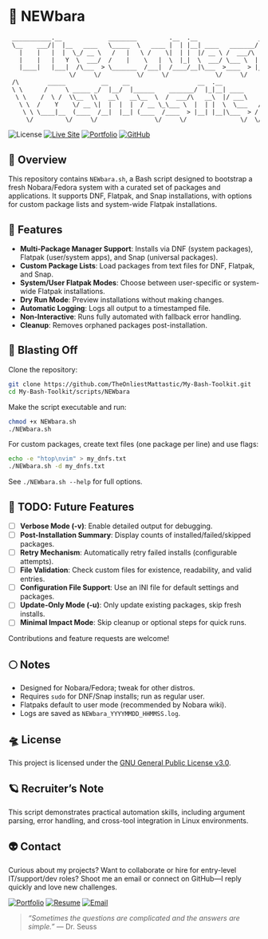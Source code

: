 # 🐧 NEWbara

```txt
 ___________.__             ________         .__  .__                 __   
 \__    ___/|  |__   ____   \_____  \   ____ |  | |__| ____   _______/  |_ 
   |    |   |  |  \_/ __ \   /   |   \ /    \|  | |  |/ __ \ /  ___/\   __\
   |    |   |   Y  \  ___/  /    |    \   |  \  |_|  \  ___/ \___ \  |  |  
   |____|   |___|  /\___  > \_______  /___|  /____/__|\___  >____  > |__|  
                 \/     \/          \/     \/             \/     \/        
 /\        _____          __    __                   __  .__             /\
 \ \      /     \ _____ _/  |__/  |______    _______/  |_|__| ____      / /
  \ \    /  \ /  \\__  \\   __\   __\__  \  /  ___/\   __\  |/ ___\    / / 
   \ \  /    Y    \/ __ \|  |  |  |  / __ \_\___ \  |  | |  \  \___   / /  
    \ \ \____|__  (____  /__|  |__| (____  /____  > |__| |__|\___  > / /   
     \/         \/     \/                \/     \/               \/  \/    
```

![License](https://img.shields.io/badge/License-GPL--3.0-bd93f9?style=for-the-badge&logo=gnu&logoColor=white&labelColor=6272a4)
[![Live Site](https://img.shields.io/badge/Toolkit-Site-bd93f9?style=for-the-badge&logo=githubpages&logoColor=white&labelColor=6272a4)](https://theonliestmattastic.github.io/my-bash-toolkit/)
[![Portfolio](https://img.shields.io/badge/Portfolio-bd93f9?style=for-the-badge&logo=githubpages&logoColor=white&labelColor=6272a4)](https://theonliestmattastic.github.io/)
[![GitHub](https://img.shields.io/badge/GitHub-Profile-bd93f9?style=for-the-badge&logo=github&logoColor=white&labelColor=6272a4)](https://github.com/theonliestmattastic)

## 🔭 Overview

This repository contains `NEWbara.sh`, a Bash script designed to bootstrap a fresh Nobara/Fedora system with a curated set of packages and applications. It supports DNF, Flatpak, and Snap installations, with options for custom package lists and system-wide Flatpak installations.

## 🌟 Features

- **Multi-Package Manager Support**: Installs via DNF (system packages), Flatpak (user/system apps), and Snap (universal packages).
- **Custom Package Lists**: Load packages from text files for DNF, Flatpak, and Snap.
- **System/User Flatpak Modes**: Choose between user-specific or system-wide Flatpak installations.
- **Dry Run Mode**: Preview installations without making changes.
- **Automatic Logging**: Logs all output to a timestamped file.
- **Non-Interactive**: Runs fully automated with fallback error handling.
- **Cleanup**: Removes orphaned packages post-installation.

## 🚀 Blasting Off

Clone the repository:

```sh
git clone https://github.com/TheOnliestMattastic/My-Bash-Toolkit.git
cd My-Bash-Toolkit/scripts/NEWbara
```

Make the script executable and run:

```sh
chmod +x NEWbara.sh
./NEWbara.sh
```

For custom packages, create text files (one package per line) and use flags:

```sh
echo -e "htop\nvim" > my_dnfs.txt
./NEWbara.sh -d my_dnfs.txt
```

See `./NEWbara.sh --help` for full options.

## 🌠 TODO: Future Features

- [ ] **Verbose Mode (-v)**: Enable detailed output for debugging.
- [ ] **Post-Installation Summary**: Display counts of installed/failed/skipped packages.
- [ ] **Retry Mechanism**: Automatically retry failed installs (configurable attempts).
- [ ] **File Validation**: Check custom files for existence, readability, and valid entries.
- [ ] **Configuration File Support**: Use an INI file for default settings and packages.
- [ ] **Update-Only Mode (-u)**: Only update existing packages, skip fresh installs.
- [ ] **Minimal Impact Mode**: Skip cleanup or optional steps for quick runs.

Contributions and feature requests are welcome!

## 🌕 Notes

- Designed for Nobara/Fedora; tweak for other distros.
- Requires `sudo` for DNF/Snap installs; run as regular user.
- Flatpaks default to user mode (recommended by Nobara wiki).
- Logs are saved as `NEWbara_YYYYMMDD_HHMMSS.log`.

## 🛸 License

This project is licensed under the [GNU General Public License v3.0](https://www.gnu.org/licenses/gpl-3.0.html).

## 🪐 Recruiter’s Note

This script demonstrates practical automation skills, including argument parsing, error handling, and cross-tool integration in Linux environments.

## 👽 Contact  

Curious about my projects? Want to collaborate or hire for entry-level IT/support/dev roles? Shoot me an email or connect on GitHub—I reply quickly and love new challenges.  

[![Portfolio](https://img.shields.io/badge/Portfolio-Live_Site-bd93f9?style=for-the-badge&logo=githubpages&logoColor=white&labelColor=6272a4)](https://theonliestmattastic.github.io/)
[![Resume](https://img.shields.io/badge/Resume-PDF-bd93f9?style=for-the-badge&logo=adobeacrobatreader&logoColor=white&labelColor=6272a4)](https://raw.githubusercontent.com/theonliestmattastic/theonliestmattastic.github.io/main/assets/docs/resume.pdf)
[![Email](https://img.shields.io/badge/Email-matthew.poole485%40gmail.com-bd93f9?style=for-the-badge&logo=gmail&logoColor=white&labelColor=6272a4)](mailto:matthew.poole485@gmail.com)  

> *“Sometimes the questions are complicated and the answers are simple.”* — Dr. Seuss  

